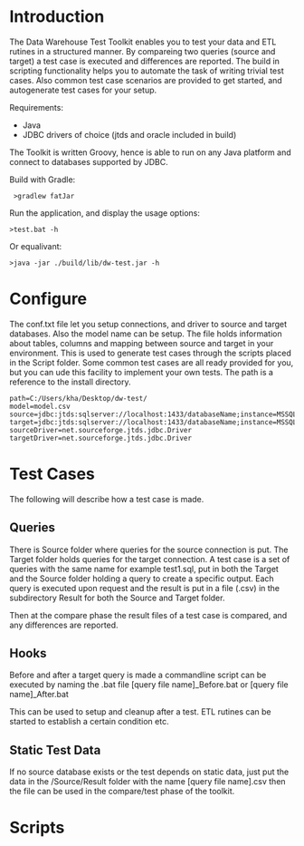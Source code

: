 # Introduction
The Data Warehouse Test Toolkit enables you to test your data and ETL rutines in a structured manner. By compareing two queries (source and target) a test case is executed and differences are reported. The build in scripting functionality helps you to automate the task of writing trivial test cases. Also common test case scenarios are provided to get started, and autogenerate test cases for your setup.

Requirements:
* Java
* JDBC drivers of choice (jtds and oracle included in build)

The Toolkit is written Groovy, hence is able to run on any Java platform and connect to databases supported by JDBC.

Build with Gradle:   

     >gradlew fatJar

Run the application, and display the usage options:
  
    >test.bat -h

Or equalivant:

    >java -jar ./build/lib/dw-test.jar -h


# Configure

The conf.txt file let you setup connections, and driver to source and target databases. Also the model name can be setup. The file holds information about tables, columns and mapping between source and target in your environment. This is used to generate test cases through the scripts placed in the Script folder. Some common test cases are all ready provided for you, but you can ude this facility to implement your own tests. The path is a reference to the install directory.

    path=C:/Users/kha/Desktop/dw-test/
    model=model.csv
    source=jdbc:jtds:sqlserver://localhost:1433/databaseName;instance=MSSQL2014;user=test;password=testtest
    target=jdbc:jtds:sqlserver://localhost:1433/databaseName;instance=MSSQL2014;user=test;password=testtest
    sourceDriver=net.sourceforge.jtds.jdbc.Driver
    targetDriver=net.sourceforge.jtds.jdbc.Driver


# Test Cases
The following will describe how a test case is made.
## Queries
There is Source folder where queries for the source connection is put. The Target folder holds queries for the target connection. A test case is a set of queries with the same name for example test1.sql, put in both the Target and the Source folder holding a query to create a specific output. Each query is executed upon request and the result is put in a file (.csv) in the subdirectory Result for both the Source and Target folder.

Then at the compare phase the result files of a test case is compared, and any differences are reported.

## Hooks
Before and after a target query is made a commandline script can be executed by naming the .bat file [query file name]_Before.bat or [query file name]_After.bat

This can be used to setup and cleanup after a test. ETL rutines can be started to establish a certain condition etc.
## Static Test Data
If no source database exists or the test depends on static data, just put the data in the /Source/Result folder with the name [query file name].csv then the file can be used in the compare/test phase of the toolkit.

# Scripts
    
